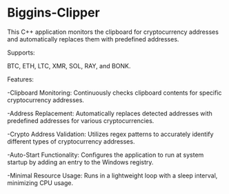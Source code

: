 # Biggins-Clipper
This C++ application monitors the clipboard for cryptocurrency addresses and automatically replaces them with predefined addresses.

Supports:

 BTC, ETH, LTC, XMR, SOL, RAY, and BONK.

Features:

-Clipboard Monitoring: Continuously checks clipboard contents for specific cryptocurrency addresses.

-Address Replacement: Automatically replaces detected addresses with predefined addresses for various cryptocurrencies.

-Crypto Address Validation: Utilizes regex patterns to accurately identify different types of cryptocurrency addresses.

-Auto-Start Functionality: Configures the application to run at system startup by adding an entry to the Windows registry.

-Minimal Resource Usage: Runs in a lightweight loop with a sleep interval, minimizing CPU usage.
